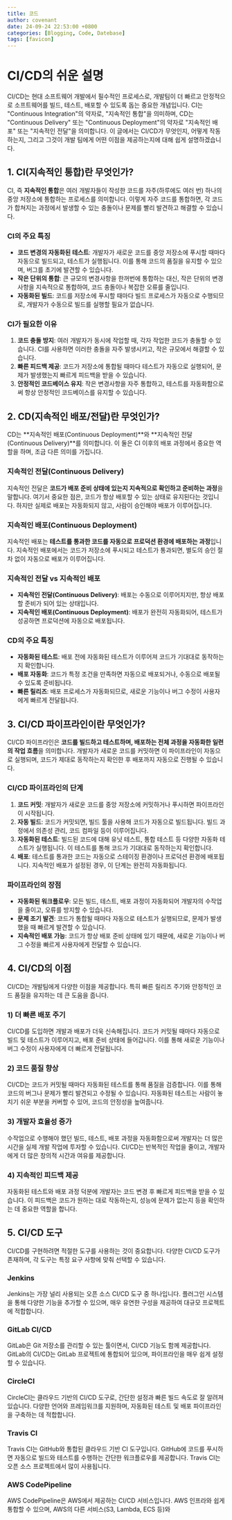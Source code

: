 ```yaml
---
title: 코드
author: covenant
date: 24-09-24 22:53:00 +0800
categories: [Blogging, Code, Datebase]
tags: [favicon]
---
```


# CI/CD의 쉬운 설명

CI/CD는 현대 소프트웨어 개발에서 필수적인 프로세스로, 개발팀이 더 빠르고 안정적으로 소프트웨어를 빌드, 테스트, 배포할 수 있도록 돕는 중요한 개념입니다. CI는 "Continuous Integration"의 약자로, "지속적인 통합"을 의미하며, CD는 "Continuous Delivery" 또는 "Continuous Deployment"의 약자로 "지속적인 배포" 또는 "지속적인 전달"을 의미합니다. 이 글에서는 CI/CD가 무엇인지, 어떻게 작동하는지, 그리고 그것이 개발 팀에게 어떤 이점을 제공하는지에 대해 쉽게 설명하겠습니다.

## 1. CI(지속적인 통합)란 무엇인가?

CI, 즉 **지속적인 통합**은 여러 개발자들이 작성한 코드를 자주(하루에도 여러 번) 하나의 중앙 저장소에 통합하는 프로세스를 의미합니다. 이렇게 자주 코드를 통합하면, 각 코드가 합쳐지는 과정에서 발생할 수 있는 충돌이나 문제를 빨리 발견하고 해결할 수 있습니다.

### CI의 주요 특징
- **코드 변경의 자동화된 테스트**: 개발자가 새로운 코드를 중앙 저장소에 푸시할 때마다 자동으로 빌드되고, 테스트가 실행됩니다. 이를 통해 코드의 품질을 유지할 수 있으며, 버그를 초기에 발견할 수 있습니다.
- **작은 단위의 통합**: 큰 규모의 변경사항을 한꺼번에 통합하는 대신, 작은 단위의 변경사항을 지속적으로 통합하여, 코드 충돌이나 복잡한 오류를 줄입니다.
- **자동화된 빌드**: 코드를 저장소에 푸시할 때마다 빌드 프로세스가 자동으로 수행되므로, 개발자가 수동으로 빌드를 실행할 필요가 없습니다.

### CI가 필요한 이유
1. **코드 충돌 방지**: 여러 개발자가 동시에 작업할 때, 각자 작업한 코드가 충돌할 수 있습니다. CI를 사용하면 이러한 충돌을 자주 발생시키고, 작은 규모에서 해결할 수 있습니다.
2. **빠른 피드백 제공**: 코드가 저장소에 통합될 때마다 테스트가 자동으로 실행되어, 문제가 발생했는지 빠르게 피드백을 받을 수 있습니다.
3. **안정적인 코드베이스 유지**: 작은 변경사항을 자주 통합하고, 테스트를 자동화함으로써 항상 안정적인 코드베이스를 유지할 수 있습니다.

## 2. CD(지속적인 배포/전달)란 무엇인가?

CD는 **지속적인 배포(Continuous Deployment)**와 **지속적인 전달(Continuous Delivery)**를 의미합니다. 이 둘은 CI 이후의 배포 과정에서 중요한 역할을 하며, 조금 다른 의미를 가집니다.

### 지속적인 전달(Continuous Delivery)

지속적인 전달은 **코드가 배포 준비 상태에 있는지 지속적으로 확인하고 준비하는 과정**을 말합니다. 여기서 중요한 점은, 코드가 항상 배포할 수 있는 상태로 유지된다는 것입니다. 하지만 실제로 배포는 자동화되지 않고, 사람이 승인해야 배포가 이루어집니다.

### 지속적인 배포(Continuous Deployment)

지속적인 배포는 **테스트를 통과한 코드를 자동으로 프로덕션 환경에 배포하는 과정**입니다. 지속적인 배포에서는 코드가 저장소에 푸시되고 테스트가 통과되면, 별도의 승인 절차 없이 자동으로 배포가 이루어집니다.

### 지속적인 전달 vs 지속적인 배포
- **지속적인 전달(Continuous Delivery)**: 배포는 수동으로 이루어지지만, 항상 배포할 준비가 되어 있는 상태입니다.
- **지속적인 배포(Continuous Deployment)**: 배포가 완전히 자동화되어, 테스트가 성공하면 프로덕션에 자동으로 배포됩니다.

### CD의 주요 특징
- **자동화된 테스트**: 배포 전에 자동화된 테스트가 이루어져 코드가 기대대로 동작하는지 확인합니다.
- **배포 자동화**: 코드가 특정 조건을 만족하면 자동으로 배포되거나, 수동으로 배포될 수 있도록 준비됩니다.
- **빠른 릴리즈**: 배포 프로세스가 자동화되므로, 새로운 기능이나 버그 수정이 사용자에게 빠르게 전달됩니다.

## 3. CI/CD 파이프라인이란 무엇인가?

CI/CD 파이프라인은 **코드를 빌드하고 테스트하며, 배포하는 전체 과정을 자동화한 일련의 작업 흐름**을 의미합니다. 개발자가 새로운 코드를 커밋하면 이 파이프라인이 자동으로 실행되며, 코드가 제대로 동작하는지 확인한 후 배포까지 자동으로 진행될 수 있습니다.

### CI/CD 파이프라인의 단계
1. **코드 커밋**: 개발자가 새로운 코드를 중앙 저장소에 커밋하거나 푸시하면 파이프라인이 시작됩니다.
2. **자동 빌드**: 코드가 커밋되면, 빌드 툴을 사용해 코드가 자동으로 빌드됩니다. 빌드 과정에서 의존성 관리, 코드 컴파일 등이 이루어집니다.
3. **자동화된 테스트**: 빌드된 코드에 대해 유닛 테스트, 통합 테스트 등 다양한 자동화 테스트가 실행됩니다. 이 테스트를 통해 코드가 기대대로 동작하는지 확인합니다.
4. **배포**: 테스트를 통과한 코드는 자동으로 스테이징 환경이나 프로덕션 환경에 배포됩니다. 지속적인 배포가 설정된 경우, 이 단계는 완전히 자동화됩니다.

### 파이프라인의 장점
- **자동화된 워크플로우**: 모든 빌드, 테스트, 배포 과정이 자동화되어 개발자의 수작업을 줄이고, 오류를 방지할 수 있습니다.
- **문제 조기 발견**: 코드가 통합될 때마다 자동으로 테스트가 실행되므로, 문제가 발생했을 때 빠르게 발견할 수 있습니다.
- **지속적인 배포 가능**: 코드가 항상 배포 준비 상태에 있기 때문에, 새로운 기능이나 버그 수정을 빠르게 사용자에게 전달할 수 있습니다.

## 4. CI/CD의 이점

CI/CD는 개발팀에게 다양한 이점을 제공합니다. 특히 빠른 릴리즈 주기와 안정적인 코드 품질을 유지하는 데 큰 도움을 줍니다.

### 1) 더 빠른 배포 주기
CI/CD를 도입하면 개발과 배포가 더욱 신속해집니다. 코드가 커밋될 때마다 자동으로 빌드 및 테스트가 이루어지고, 배포 준비 상태에 들어갑니다. 이를 통해 새로운 기능이나 버그 수정이 사용자에게 더 빠르게 전달됩니다.

### 2) 코드 품질 향상
CI/CD는 코드가 커밋될 때마다 자동화된 테스트를 통해 품질을 검증합니다. 이를 통해 코드의 버그나 문제가 빨리 발견되고 수정될 수 있습니다. 자동화된 테스트는 사람이 놓치기 쉬운 부분을 커버할 수 있어, 코드의 안정성을 높여줍니다.

### 3) 개발자 효율성 증가
수작업으로 수행해야 했던 빌드, 테스트, 배포 과정을 자동화함으로써 개발자는 더 많은 시간을 실제 개발 작업에 투자할 수 있습니다. CI/CD는 반복적인 작업을 줄이고, 개발자에게 더 많은 창의적 시간과 여유를 제공합니다.

### 4) 지속적인 피드백 제공
자동화된 테스트와 배포 과정 덕분에 개발자는 코드 변경 후 빠르게 피드백을 받을 수 있습니다. 이 피드백은 코드가 원하는 대로 작동하는지, 성능에 문제가 없는지 등을 확인하는 데 중요한 역할을 합니다.

## 5. CI/CD 도구

CI/CD를 구현하려면 적절한 도구를 사용하는 것이 중요합니다. 다양한 CI/CD 도구가 존재하며, 각 도구는 특정 요구 사항에 맞춰 선택할 수 있습니다.

### Jenkins
Jenkins는 가장 널리 사용되는 오픈 소스 CI/CD 도구 중 하나입니다. 플러그인 시스템을 통해 다양한 기능을 추가할 수 있으며, 매우 유연한 구성을 제공하여 대규모 프로젝트에 적합합니다.

### GitLab CI/CD
GitLab은 Git 저장소를 관리할 수 있는 툴이면서, CI/CD 기능도 함께 제공합니다. GitLab의 CI/CD는 GitLab 프로젝트에 통합되어 있으며, 파이프라인을 매우 쉽게 설정할 수 있습니다.

### CircleCI
CircleCI는 클라우드 기반의 CI/CD 도구로, 간단한 설정과 빠른 빌드 속도로 잘 알려져 있습니다. 다양한 언어와 프레임워크를 지원하며, 자동화된 테스트 및 배포 파이프라인을 구축하는 데 적합합니다.

### Travis CI
Travis CI는 GitHub와 통합된 클라우드 기반 CI 도구입니다. GitHub에 코드를 푸시하면 자동으로 빌드와 테스트를 수행하는 간단한 워크플로우를 제공합니다. Travis CI는 오픈 소스 프로젝트에서 많이 사용됩니다.

### AWS CodePipeline
AWS CodePipeline은 AWS에서 제공하는 CI/CD 서비스입니다. AWS 인프라와 쉽게 통합할 수 있으며, AWS의 다른 서비스(S3, Lambda, ECS 등)와
